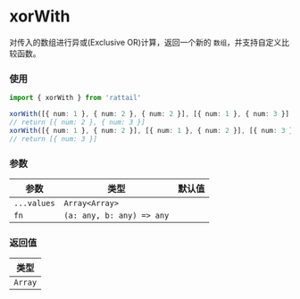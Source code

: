 # xorWith

对传入的数组进行异或(Exclusive OR)计算，返回一个新的 `数组`，并支持自定义比较函数。

### 使用

```ts
import { xorWith } from 'rattail'

xorWith([{ num: 1 }, { num: 2 }, { num: 2 }], [{ num: 1 }, { num: 3 }], (a, b) => a.num === b.num)
// return [{ num: 2 }, { num: 3 }]
xorWith([{ num: 1 }, { num: 2 }], [{ num: 1 }, { num: 2 }], [{ num: 3 }], (a, b) => a.num === b.num)
// return [{ num: 3 }]
```

### 参数

| 参数        | 类型                      | 默认值 |
| ----------- | ------------------------- | ------ |
| `...values` | `Array<Array>`            |        |
| `fn`        | `(a: any, b: any) => any` |        |

### 返回值

| 类型    |
| ------- |
| `Array` |
